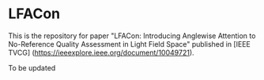 # LFACon
This is the repository for paper "LFACon: Introducing Anglewise Attention to No-Reference Quality Assessment in Light Field Space" published in [IEEE TVCG] (https://ieeexplore.ieee.org/document/10049721).

To be updated
